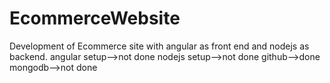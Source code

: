 # EcommerceWebsite
Development of Ecommerce site with angular as front end and nodejs as backend.
angular setup-->not done
nodejs setup-->not done
github-->done
mongodb-->not done
